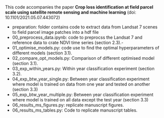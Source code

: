 This code accompanies the paper **Crop loss identification at field parcel scale using satellite remote sensing and machine learning** (doi: 10.1101/2021.05.07.443072)
- preparation: folder contains code to extract data from Landsat 7 scenes to field parcel image patches into a hdf file
- 00_preprocess_data.ipynb: code to preprocss the Landsat 7 and reference data to crate NDVI time series (section 2.3).-
- 01_optimise_models.py: code use to find the optimal hyperparameters of different models (section 3.1).
- 02_compare_opt_models.py: Comparison of different optimised model (section 3.1).
- 03_exp_within_years.py: Within year classification experiment (section 3.2).
- 04_exp_btw_year_single.py: Between year classification experiment where model is trained on data from one year and tested on another (section 3.3)
- 05_exp_btw_year_multiple.py: Between year classification experiment where model is trained on all data except the test year (section 3.3)
- 06_results_ms_figures.py: replicate manuscript figures.
- 06_results_ms_tables.py: Code to replicate manuscript tables.

